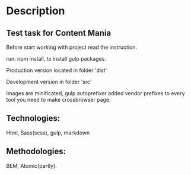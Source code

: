 Description
===

Test task for Content Mania
---

Before start working with project read the instruction.

run: npm install, to install gulp packages.

Production version located in folder 'dist'

Development version in folder 'src'

Images are minificated, gulp autoprefixer added vendor prefixes to every tool you need to make crossbrowser page.

Technologies:
---

Html, Sass(scss), gulp, markdown

Methodologies:
---

BEM, Atomic(partly).



